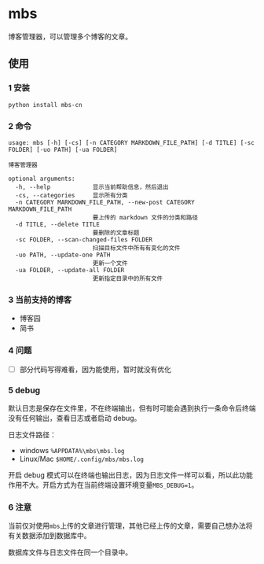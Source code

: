 # mbs
博客管理器，可以管理多个博客的文章。

## 使用

### 1 安装

```shell
python install mbs-cn
```

### 2 命令

```shell
usage: mbs [-h] [-cs] [-n CATEGORY MARKDOWN_FILE_PATH] [-d TITLE] [-sc FOLDER] [-uo PATH] [-ua FOLDER]

博客管理器

optional arguments:
  -h, --help            显示当前帮助信息，然后退出
  -cs, --categories     显示所有分类
  -n CATEGORY MARKDOWN_FILE_PATH, --new-post CATEGORY MARKDOWN_FILE_PATH
                        要上传的 markdown 文件的分类和路径
  -d TITLE, --delete TITLE
                        要删除的文章标题
  -sc FOLDER, --scan-changed-files FOLDER
                        扫描目标文件中所有有变化的文件
  -uo PATH, --update-one PATH
                        更新一个文件
  -ua FOLDER, --update-all FOLDER
                        更新指定目录中的所有文件
```

### 3 当前支持的博客

- 博客园
- 简书

### 4 问题

- [ ] 部分代码写得难看，因为能使用，暂时就没有优化

### 5 debug

默认日志是保存在文件里，不在终端输出，但有时可能会遇到执行一条命令后终端没有任何输出，查看日志或者启动 debug。

日志文件路径：

- windows  `%APPDATA%\mbs\mbs.log`
- Linux/Mac `$HOME/.config/mbs/mbs.log`

开启 debug 模式可以在终端也输出日志，因为日志文件一样可以看，所以此功能作用不大。开启方式为在当前终端设置环境变量`MBS_DEBUG=1`。

### 6 注意

当前仅对使用`mbs`上传的文章进行管理，其他已经上传的文章，需要自己想办法将有关数据添加到数据库中。

数据库文件与日志文件在同一个目录中。





